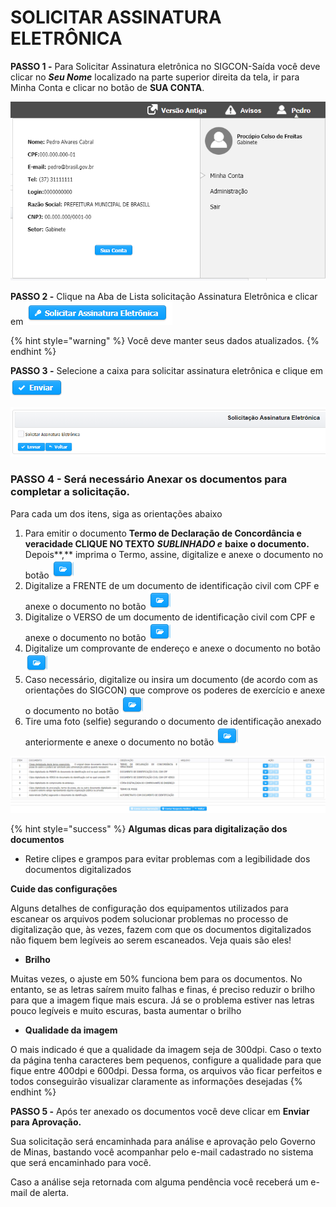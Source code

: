 # SOLICITAR ASSINATURA ELETRÔNICA

**PASSO 1 -** Para Solicitar Assinatura eletrônica no SIGCON-Saída você deve clicar no _**Seu Nome**_ localizado na parte superior direita da tela, ir para Minha Conta e clicar no botão de **SUA CONTA**.

![MINHA CONTA](../.gitbook/assets/processo_eletronico_assinatura_sua_conta.png)

**PASSO 2 -** Clique na Aba de Lista solicitação Assinatura Eletrônica e clicar em ![](../.gitbook/assets/solicitar-assinatura.png) 

{% hint style="warning" %}
Você deve manter seus dados atualizados.
{% endhint %}

**PASSO 3 -** Selecione a caixa para solicitar assinatura eletrônica e clique em ![](../.gitbook/assets/enviar.png) 

![](../.gitbook/assets/image%20%28382%29.png)

### **PASSO 4 -** Será necessário Anexar os documentos para completar a solicitação.

Para cada um dos itens, siga as orientações abaixo

1. Para emitir o documento  **Termo de Declaração de Concordância e veracidade CLIQUE NO TEXTO** _**SUBLINHADO e**_ **baixe o documento.** Depois**,** imprima o Termo, assine, digitalize e anexe o documento no botão ![](../.gitbook/assets/icone_pasta.png) 
2. Digitalize a FRENTE de um documento de identificação civil com CPF e  anexe o documento no botão ![](../.gitbook/assets/icone_pasta.png)
3. Digitalize o VERSO de um documento de identificação civil com CPF e  anexe o documento no botão ![](../.gitbook/assets/icone_pasta.png)
4. Digitalize um comprovante de endereço e anexe o documento no botão ![](../.gitbook/assets/icone_pasta.png)
5. Caso necessário, digitalize ou insira um documento \(de acordo com as orientações do SIGCON\) que comprove os poderes de exercício e anexe o documento no botão ![](../.gitbook/assets/icone_pasta.png)
6. Tire uma foto \(selfie\) segurando o documento de identificação anexado anteriormente e anexe o documento no botão ![](../.gitbook/assets/icone_pasta.png)

![Documentos obrigat&#xF3;rios](../.gitbook/assets/assinatura_eletronica_solicitacao_envio_documento.png)

{% hint style="success" %}
**Algumas dicas para digitalização dos documentos**

* Retire clipes e grampos para evitar problemas com a legibilidade dos documentos digitalizados

**Cuide das configurações**

Alguns detalhes de configuração dos equipamentos utilizados para escanear os arquivos podem solucionar problemas no processo de digitalização que, às vezes, fazem com que os documentos digitalizados não fiquem bem legíveis ao serem escaneados. Veja quais são eles!

* **Brilho**

Muitas vezes, o ajuste em 50% funciona bem para os documentos. No entanto, se as letras saírem muito falhas e finas, é preciso reduzir o brilho para que a imagem fique mais escura. Já se o problema estiver nas letras pouco legíveis e muito escuras, basta aumentar o brilho

* **Qualidade da imagem**

O mais indicado é que a qualidade da imagem seja de 300dpi. Caso o texto da página tenha caracteres bem pequenos, configure a qualidade para que fique entre 400dpi e 600dpi. Dessa forma, os arquivos vão ficar perfeitos e todos conseguirão visualizar claramente as informações desejadas
{% endhint %}

**PASSO 5 -** Após ter anexado os documentos você deve clicar em  **Enviar para Aprovação.**

Sua solicitação será encaminhada para análise e aprovação pelo Governo de Minas, bastando você acompanhar pelo e-mail cadastrado no sistema que será encaminhado para você.

Caso a análise seja retornada com alguma pendência você receberá um e-mail de alerta.

